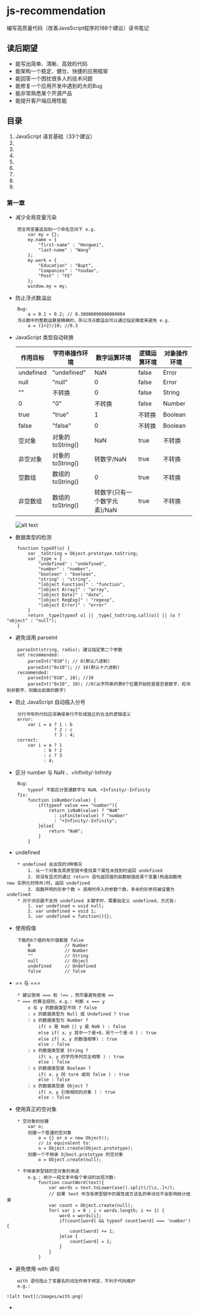 # js-recommendation
编写高质量代码（改善JavaScript程序的188个建议）读书笔记
## 读后期望
* 能写出简单、清晰、高效的代码
* 能架构一个稳定、健壮、快捷的应用框架
* 能回答一个困扰很多人的技术问题
* 能修复一个应用开发中遇到的大的Bug
* 能非常熟悉某个开源产品
* 能提升客户端应用性能


## 目录
1. JavaScript 语言基础（33个建议）
2.
3.
4.
5.
6.
7.
8.
9.


### 第一章
* 减少全局变量污染

```
    把全局变量追加到一个命名空间下 e.g.
        var my = {};
        my.name = {
            "first-name" : "Hongwei",
            "last-name" : "Wang"
        };
        my.work = {
            "Education" : "Bupt",
            "Companies" : "Youdao",
            "Post" : "FE"
        };
        window.my = my;
```

* 防止浮点数溢出

```
    Bug:
        a = 0.1 + 0.2; // 0.30000000000000004
    浮点数中的整数运算是精确的，所以浮点数溢出可以通过指定精度来避免 e.g.
        a = (1+2)/10; //0.3
```

* JavaScript 类型自动转换

    | 作用目标 | 字符串操作环境 | 数字运算环境 | 逻辑运算环境 | 对象操作环境 |
    | ------- | ----------- | ---------- | ---------- | ---------- |
    | undefined | "undefined"  | NaN | false | Error |
    | null | "null"  | 0 | false | Error |
    | "" | 不转换 | 0 | false | String |
    | 0 | "0"  | 不转换 | false | Number |
    | true | "true"  | 1 | 不转换 | Boolean |
    | false | "false"  | 0 | 不转换 | Boolean |
    | 空对象 | 对象的toString() | NaN | true | 不转换 |
    | 非空对象 | 对象的toString() | 转数字/NaN | true | 不转换 |
    | 空数组 | 数组的toString() | 0 | true | 不转换 |
    | 非空数组 | 数组的toString() | 转数字(只有一个数字元素)/NaN | true | 不转换 |

    ![alt text](/images/toString.png)

* 数据类型的检测

```
    function typeOf(o) {
        var _toString = Object.prototype.toString;
        var _type = {
            "undefined" : "undefined",
            "number" : "number",
            "boolean" : "boolean",
            "string" : "string",
            "[object Function]" : "function",
            "[object Array]" : "array",
            "[object Date]" : "date",
            "[object RegExp]" : "regexp",
            "[object Error]" : "error"
        }
        return _type[typeof o] || _type[_toString.call(o)] || (o ? "object" : "null");
    }

```

* 避免误用 parseInt

```
    parseInt(string, radix); 建议指定第二个参数
    not recommended:
        parseInt("010"); // 8(默认八进制)
        parseInt("0x10"); // 16(默认十六进制)
    recommended:
        parseInt("010", 10); //10
        parseInt("0x10", 10); //0(从字符串的第0个位置开始检查是否是数字，检测到非数字，则输出前面的数字)
```

* 防止 JavaScript 自动插入分号

```
    分行书写的代码应该确保单行不形成独立的合法的逻辑语义
    error:
        var i = a ? 1 : b
                  ? 2 : c
                  ? 3 : 4;
    correct:
        var i = a ? 1
              : b ? 2
              : c ? 3
              : 4;
```

* 区分 number 与 NaN 、+Infinity/-Infinity

```
    Bug:
        typeof 不能区分普通数字与 NaN、+Infinity/-Infinity
    fix:
        function isNumber(value) {
            if(typeof value === "number"){
                return isNaN(value) ? "NaN"
                  : isFinite(value) ? "number"
                  : "+Infinity/-Infinity";
            }else{
                return "NaN";
            }
        }

```

* undefined

```
    * undefined 会出现的3种情况
        1. 从一个对象及其原型链中查找某个属性未找到时返回 undefined
        2. 将没有显式的通过 return 语句返回值的函数赋值给某个变量(构造函数用 new 实例化时除外)时，返回 undefined
        3. 函数声明的形参个数 > 调用时传入的参数个数，多余的形参将被设置为 undefined
    * 对于浏览器不支持 undefined 关键字时，需要自定义 undefined，方式有:
        1. var undefined = void null;
        2. var undefined = void 1;
        3. var undefined = function(){};
```

* 使用假值

```
    下面的6个值的布尔值都是 false
        0             // Number
        NaN           // Number
        ""            // String
        null          // Object
        undefined     // Undefined
        false         // false
```

* == 与 ===

```
    * 建议使用 === 和 !== ，而尽量避免使用 ==
    * === 的算法规则，e.g.: 判断 x === y
        x 与 y 的数据类型不同 ? false
        : x 的数据类型为 Null 或 Undefined ? true
        : x 的数据类型为 Number ?
            if( x 是 NaN || y 是 NaN ) : false
            else if( x、y 其中一个是+0，另个一个是-0 ) : true
            else if( x、y 的数值相等) : true
            else : false
        : x 的数据类型是 String ?
            if( x、y 的字符序列完全相等 ) : true
            else : false
        : x 的数据类型是 Boolean ?
            if( x、y 同 ture 或同 false ) : true
            else : false
        : x 的数据类型是 Object ?
            if( x、y 引用相同的对象 ) : true
            else : false

```

* 使用真正的空对象

```
    * 空对象的创建
        var o;
        创建一个普通的空对象
            o = {} or o = new Object();
            // is equivalent to:
            o = Object.create(Object.prototype);
        创建一个不继承 Ojbect.prototype 的空对象
            o = Object.create(null);

    * 不继承原型链的空对象的用途
        e.g.: 统计一段文本中每个单词的出现次数:
            function countWord(text){
                var words = text.toLowerCase().split(/[\s,.]+/);
                // 如果 text 中含有原型链中的属性或方法名的单词也不会影响统计结果
                var count = Object.create(null);
                for( var i = 0 ; i < words.length; i += 1) {
                    word = words[i];
                    if(count[word] && typeof count[word] === 'number') {
                        count[word] += 1;
                    }else {
                        count[word] = 1;
                    }
                }
            }
```

* 避免使用 with 语句

```
    with 语句阻止了变量名的词法作用于绑定，不利于代码维护
    e.g.:
```
    ![alt text](/images/with.png)


*

```
```